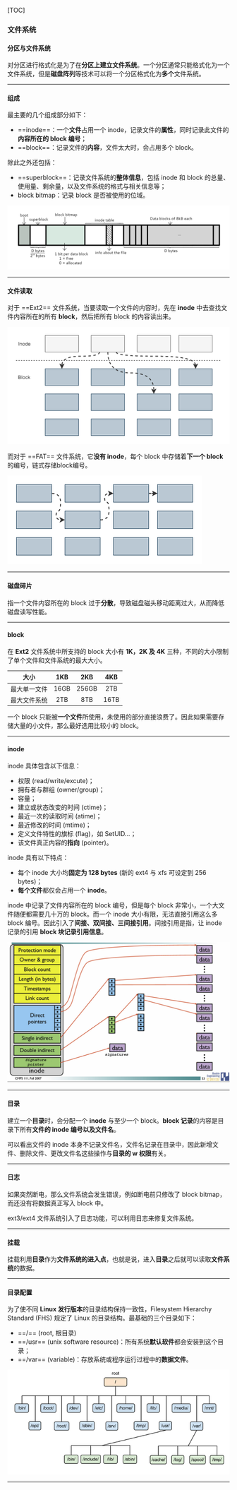 [TOC]

### 文件系统

#### 分区与文件系统

对分区进行格式化是为了在**分区上建立文件系统**。一个分区通常只能格式化为一个文件系统，但是**磁盘阵列**等技术可以将一个分区格式化为**多个**文件系统。

---

#### 组成

最主要的几个组成部分如下：

- ==inode==：一个**文件**占用一个 inode，记录文件的**属性**，同时记录此文件的**内容所在的 block 编号**；
- ==block==：记录文件的**内容**，文件太大时，会占用多个 block。

除此之外还包括：

- ==superblock==：记录文件系统的**整体信息**，包括 inode 和 block 的总量、使用量、剩余量，以及文件系统的格式与相关信息等；
- block bitmap：记录 block 是否被使用的位域。

![1563425402250](assets/1563425402250.png)

---

#### 文件读取

对于 ==Ext2== 文件系统，当要读取一个文件的内容时，先在 **inode** 中去查找文件内容所在的所有 **block**，然后把所有 block 的内容读出来。

![1563425414722](assets/1563425414722.png)

而对于 ==FAT== 文件系统，它**没有 inode**，每个 block 中存储着**下一个 block** 的编号，链式存储block编号。

![1563425427777](assets/1563425427777.png)

----

#### 磁盘碎片

指一个文件内容所在的 block 过于**分散**，导致磁盘磁头移动距离过大，从而降低磁盘读写性能。

----

#### block

在 **Ext2** 文件系统中所支持的 block 大小有 **1K，2K 及 4K** 三种，不同的大小限制了单个文件和文件系统的最大大小。

|     大小     | 1KB  |  2KB  | 4KB  |
| :----------: | :--: | :---: | :--: |
| 最大单一文件 | 16GB | 256GB | 2TB  |
| 最大文件系统 | 2TB  |  8TB  | 16TB |

一个 block 只能被**一个文件**所使用，未使用的部分直接浪费了。因此如果需要存储大量的小文件，那么最好选用比较小的 block。

-----

#### inode

inode 具体包含以下信息：

- 权限 (read/write/excute)；
- 拥有者与群组 (owner/group)；
- 容量；
- 建立或状态改变的时间 (ctime)；
- 最近一次的读取时间 (atime)；
- 最近修改的时间 (mtime)；
- 定义文件特性的旗标 (flag)，如 SetUID...；
- 该文件真正内容的**指向** (pointer)。

inode 具有以下特点：

- 每个 inode 大小均**固定为 128 bytes** (新的 ext4 与 xfs 可设定到 256 bytes)；
- **每个文件**都仅会占用一个 **inode**。

inode 中记录了文件内容所在的 block 编号，但是每个 block 非常小，一个大文件随便都需要几十万的 block。而一个 inode 大小有限，无法直接引用这么多 block 编号。因此引入了**间接、双间接、三间接引用**。间接引用是指，让 inode 记录的引用 **block 块记录引用信息**。

![1563425463927](assets/1563425463927.png)

---

#### 目录

建立一个**目录**时，会分配一个 **inode** 与至少一个 block。**block 记录**的内容是目录下所有**文件的 inode 编号以及文件名**。

可以看出文件的 inode 本身不记录文件名，文件名记录在目录中，因此新增文件、删除文件、更改文件名这些操作与**目录的 w 权限**有关。

-----

#### 日志

如果突然断电，那么文件系统会发生错误，例如断电前只修改了 block bitmap，而还没有将数据真正写入 block 中。

ext3/ext4 文件系统引入了日志功能，可以利用日志来修复文件系统。

----

#### 挂载

挂载利用**目录**作为**文件系统的进入点**，也就是说，进入**目录**之后就可以读取**文件系统**的数据。

-----

#### 目录配置

为了使不同 **Linux 发行版本**的目录结构保持一致性，Filesystem Hierarchy Standard (FHS) 规定了 Linux 的目录结构。最基础的三个目录如下：

- ==/== (root, 根目录)
- ==/usr== (unix software resource)：所有系统**默认软件**都会安装到这个目录；
- ==/var== (variable)：存放系统或程序运行过程中的**数据文件**。

![1563425533764](assets/1563425533764.png)

----



